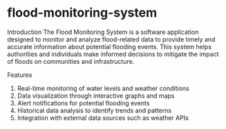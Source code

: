 # flood-monitoring-system

Introduction
The Flood Monitoring System is a software application designed to monitor and analyze flood-related data to provide timely and accurate information about potential flooding events. This system helps authorities and individuals make informed decisions to mitigate the impact of floods on communities and infrastructure.

Features
1. Real-time monitoring of water levels and weather conditions
2. Data visualization through interactive graphs and maps
3. Alert notifications for potential flooding events
4. Historical data analysis to identify trends and patterns
5. Integration with external data sources such as weather APIs
